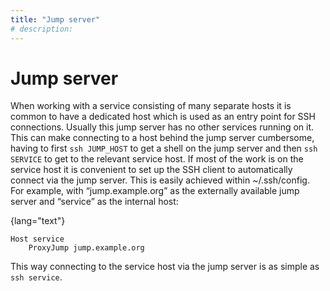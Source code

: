 ```yaml
---
title: "Jump server"
# description:
---
```


# Jump server


When working with a service consisting of many separate hosts it is common to have a dedicated host which is used as an entry point for SSH connections. Usually this jump server has no other services running on it. This can make connecting to a host behind the jump server cumbersome, having to first `ssh JUMP_HOST` to get a shell on the jump server and then `ssh SERVICE` to get to the relevant service host. If most of the work is on the service host it is convenient to set up the SSH client to automatically connect via the jump server. This is easily achieved within ~/.ssh/config. For example, with “jump.example.org” as the externally available jump server and  “service” as the internal host:

{lang="text"}
```
Host service
    ProxyJump jump.example.org
```

This way connecting to the service host via the jump server is as simple as `ssh service`.
